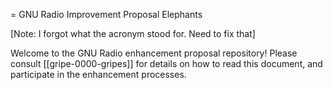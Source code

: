 = GNU Radio Improvement Proposal Elephants

[Note: I forgot what the acronym stood for. Need to fix that]

Welcome to the GNU Radio enhancement proposal repository! Please consult
[[gripe-0000-gripes]] for details on how to read this document, and participate
in the enhancement processes.

